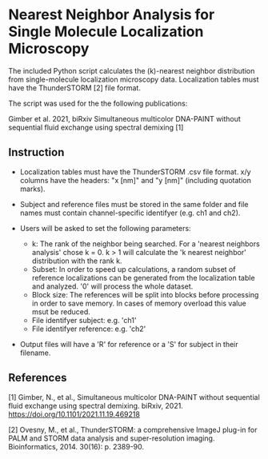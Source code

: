 Nearest Neighbor Analysis for Single Molecule Localization Microscopy
==========

The included Python script calculates the (k)-nearest neighbor distribution from single-molecule localization microscopy data.
Localization tables must have the ThunderSTORM [2] file format.

The script was used for the the following publications:

Gimber et al. 2021, biRxiv Simultaneous multicolor DNA-PAINT without sequential fluid exchange using spectral demixing [1]


Instruction
-------

- Localization tables must have the ThunderSTORM .csv file format. x/y columns have the headers: "x [nm]" and "y [nm]" (including quotation marks).
- Subject and reference files must be stored in the same folder and file names must contain channel-specific identifyer (e.g. ch1 and ch2).
- Users will be asked to set the following parameters:
    - k: The rank of the neighbor being searched. For a 'nearest neighbors analysis' chose k = 0. k > 1 will calculate the 'k nearest neighbor' distribution with the rank k.
    - Subset: In order to speed up calculations, a random subset of reference localizations can be generated from the localization table and analyzed. '0' will process the whole dataset.
    - Block size: The references will be split into blocks before processing in order to save memory. In cases of memory overload this value msut be reduced.
    - File identifyer subject: e.g. 'ch1'
    - File identifyer reference: e.g. 'ch2'
  
- Output files will have a 'R' for reference or a 'S' for subject in their filename.


References
-------
[1] Gimber, N., et al., Simultaneous multicolor DNA-PAINT without sequential fluid exchange using spectral demixing. biRxiv, 2021. https://doi.org/10.1101/2021.11.19.469218

[2] Ovesny, M., et al., ThunderSTORM: a comprehensive ImageJ plug-in for PALM and STORM data analysis and super-resolution imaging. Bioinformatics, 2014. 30(16): p. 2389-90. 
